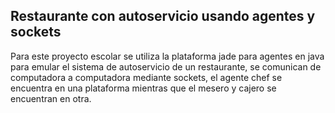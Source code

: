 ## Restaurante con autoservicio usando agentes y sockets
Para este proyecto escolar se utiliza la plataforma jade para agentes en java para emular el sistema de autoservicio de un restaurante, se comunican de computadora a computadora mediante sockets, el agente chef se encuentra en una plataforma mientras que el mesero y cajero se encuentran en otra.
